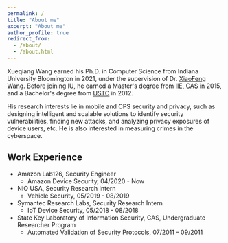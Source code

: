 ```yaml
---
permalink: /
title: "About me"
excerpt: "About me"
author_profile: true
redirect_from: 
  - /about/
  - /about.html
---
```


<p>Xueqiang Wang earned his Ph.D. in Computer Science from Indiana University Bloomington in 2021, under the supervision of Dr. <a href="https://www.informatics.indiana.edu/xw7/" target="_blank" rel="noopener">XiaoFeng Wang</a>. Before joining IU, he earned a Master's&nbsp;degree from <a href="http://www.iie.ac.cn" target="_blank" rel="noopener">IIE, CAS</a> in 2015, and a Bachelor's degree from <a href="https://en.ustc.edu.cn" target="_blank" rel="noopener">USTC</a> in 2012.</p>
<p><span style="color:var(--color-text);">His research interests lie in mobile and CPS security and privacy, such as designing intelligent and scalable solutions to identify security vulnerabilities, finding new attacks, and analyzing privacy exposures of device users, etc. He is also interested in measuring crimes in the cyberspace.&nbsp;</span></p>

<h2>Work Experience</h2>
<ul>

<li>Amazon Lab126, Security Engineer
<ul>
<li>Amazon Device Security, 04/2020 - Now</li>
</ul>
</li>

<li>NIO USA, Security Research Intern
<ul>
<li>Vehicle Security, 05/2019 - 08/2019</li>
</ul>
</li>

<li>Symantec Research Labs, Security Research Intern
<ul>
<li>IoT Device Security, 05/2018 - 08/2018</li>
</ul>
</li>

<li>State Key Laboratory of Information Security, CAS, Undergraduate Researcher Program
<ul>
<li>Automated Validation of Security Protocols, 07/2011 – 09/2011</li>
</ul>
</li>

</ul>
